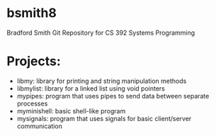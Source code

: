 bsmith8
=======
Bradford Smith
Git Repository for CS 392 Systems Programming

Projects:
=========
- libmy: library for printing and string manipulation methods
- libmylist: library for a linked list using void pointers
- mypipes: program that uses pipes to send data between separate processes
- myminishell: basic shell-like program
- mysignals: program that uses signals for basic client/server communication
